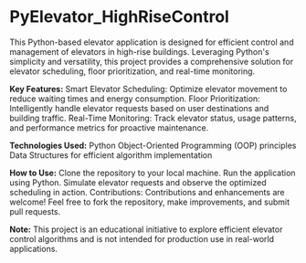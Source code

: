# PyElevator_HighRiseControl
This Python-based elevator application is designed for efficient control and management of elevators in high-rise buildings. Leveraging Python's simplicity and versatility, this project provides a comprehensive solution for elevator scheduling, floor prioritization, and real-time monitoring.

**Key Features:**
Smart Elevator Scheduling: Optimize elevator movement to reduce waiting times and energy consumption.
Floor Prioritization: Intelligently handle elevator requests based on user destinations and building traffic.
Real-Time Monitoring: Track elevator status, usage patterns, and performance metrics for proactive maintenance.

**Technologies Used:**
Python
Object-Oriented Programming (OOP) principles
Data Structures for efficient algorithm implementation

**How to Use:**
Clone the repository to your local machine.
Run the application using Python.
Simulate elevator requests and observe the optimized scheduling in action.
Contributions:
Contributions and enhancements are welcome! Feel free to fork the repository, make improvements, and submit pull requests.

**Note:**
This project is an educational initiative to explore efficient elevator control algorithms and is not intended for production use in real-world applications.
